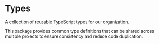 # Types

A collection of reusable TypeScript types for our organization.

This package provides common type definitions that can be shared across multiple projects to ensure consistency and reduce code duplication.
